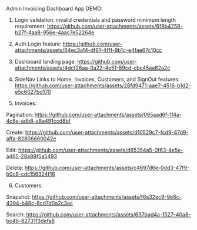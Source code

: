 Admin Invoicing Dashboard App DEMO:

1. Login validation:  invalid credentials and password minimum length requirement:
https://github.com/user-attachments/assets/6f8b4258-b27f-4aa8-956e-4aac7e52264e

2. Auth Login feature:
https://github.com/user-attachments/assets/64ec3a14-df61-4f1f-9b1c-e4fae67c10cc

3. Dashboard landing page:
https://github.com/user-attachments/assets/4dcf26aa-0a22-4e51-89cd-cbc45aa82a2c

4. SideNav Links to Home, Invoices, Customers, and SignOut features:
https://github.com/user-attachments/assets/28fd9471-aae7-4516-b1d2-e5c6027bd170

5. Invoices:

Pagination:
https://github.com/user-attachments/assets/095aad6f-1f4a-4c8e-adb8-a8a491ccd8bf

Create:
https://github.com/user-attachments/assets/d10529c7-fcd9-47d9-affa-82806660042e

Edit:
https://github.com/user-attachments/assets/d65354a5-0f63-4e5e-a465-28a88f5a5493

Delete:
https://github.com/user-attachments/assets/c4697d6e-0dd3-47f9-b0c6-cdc156324f16


6. Customers:

Snapshot:
https://github.com/user-attachments/assets/f6a32ec9-9e8c-4394-b48c-8cd7d0a2c3ac

Search:
https://github.com/user-attachments/assets/637bad4a-1527-40a8-bc4b-82731f3defa8










